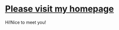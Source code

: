 # [Please visit my homepage](https://github.com/summerelsa2022/summerelsa2022.github.io)
Hi!Nice to meet you!
